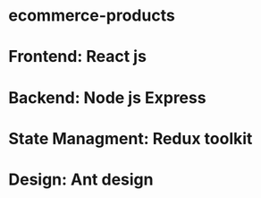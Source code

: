 # ecommerce-products
<h1>Frontend: React js</h1>
<h1>Backend: Node js Express<h1/>
<h1>State Managment: Redux toolkit<h1/>
<h1>Design: Ant design<h1/>
